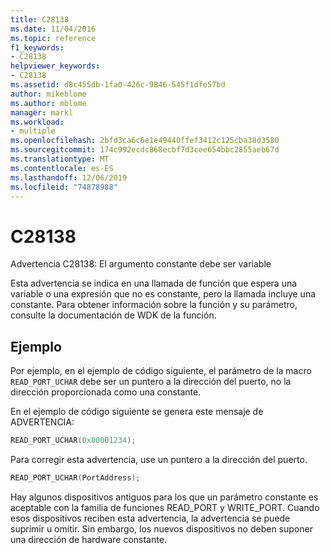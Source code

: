 ```yaml
---
title: C28138
ms.date: 11/04/2016
ms.topic: reference
f1_keywords:
- C28138
helpviewer_keywords:
- C28138
ms.assetid: d8c455db-1fa0-426c-9846-545f1dfe57bd
author: mikeblome
ms.author: mblome
manager: markl
ms.workload:
- multiple
ms.openlocfilehash: 2bfd3ca6c6e1e49440ffef3412c125cba38d3580
ms.sourcegitcommit: 174c992ecdc868ecbf7d3cee654bbc2855aeb67d
ms.translationtype: MT
ms.contentlocale: es-ES
ms.lasthandoff: 12/06/2019
ms.locfileid: "74878988"
---
```

# <a name="c28138"></a>C28138
Advertencia C28138: El argumento constante debe ser variable

 Esta advertencia se indica en una llamada de función que espera una variable o una expresión que no es constante, pero la llamada incluye una constante. Para obtener información sobre la función y su parámetro, consulte la documentación de WDK de la función.

## <a name="example"></a>Ejemplo
 Por ejemplo, en el ejemplo de código siguiente, el parámetro de la macro `READ_PORT_UCHAR` debe ser un puntero a la dirección del puerto, no la dirección proporcionada como una constante.

 En el ejemplo de código siguiente se genera este mensaje de ADVERTENCIA:

```cpp
READ_PORT_UCHAR(0x80001234);
```

 Para corregir esta advertencia, use un puntero a la dirección del puerto.

```cpp
READ_PORT_UCHAR(PortAddress);
```

 Hay algunos dispositivos antiguos para los que un parámetro constante es aceptable con la familia de funciones READ_PORT y WRITE_PORT. Cuando esos dispositivos reciben esta advertencia, la advertencia se puede suprimir u omitir. Sin embargo, los nuevos dispositivos no deben suponer una dirección de hardware constante.
